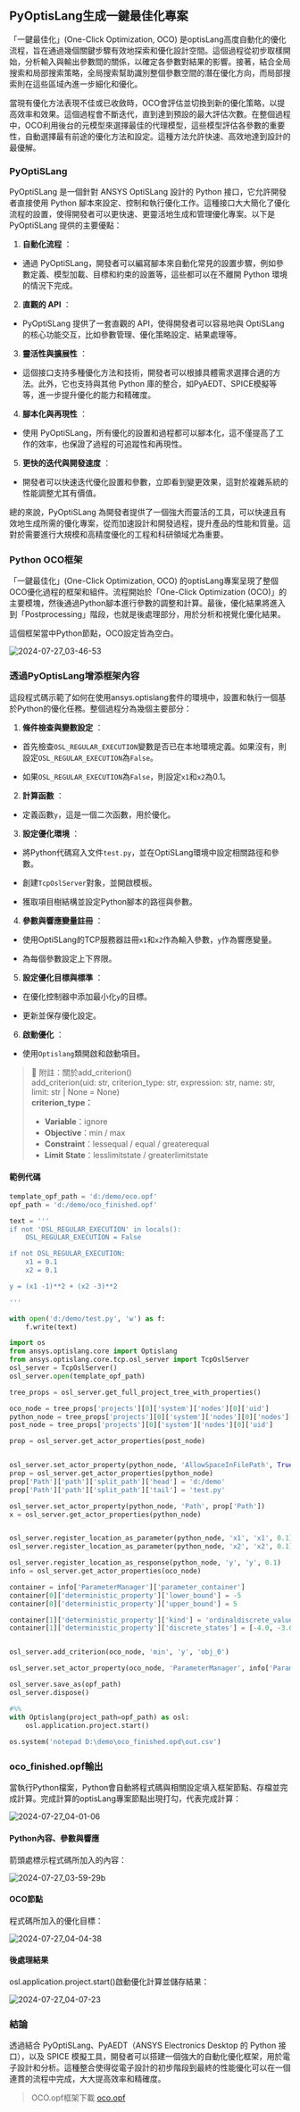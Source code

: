 PyOptisLang生成一鍵最佳化專案
---

「一鍵最佳化」(One-Click Optimization, OCO) 是optisLang高度自動化的優化流程，旨在通過幾個關鍵步驟有效地探索和優化設計空間。這個過程從初步取樣開始，分析輸入與輸出參數間的關係，以確定各參數對結果的影響。接著，結合全局搜索和局部搜索策略，全局搜索幫助識別整個參數空間的潛在優化方向，而局部搜索則在這些區域內進一步細化和優化。

當現有優化方法表現不佳或已收斂時，OCO會評估並切換到新的優化策略，以提高效率和效果。這個過程會不斷迭代，直到達到預設的最大評估次數。在整個過程中，OCO利用後台的元模型來選擇最佳的代理模型，這些模型評估各參數的重要性，自動選擇最有前途的優化方法和設定。這種方法允許快速、高效地達到設計的最優解。

### PyOptiSLang

PyOptiSLang 是一個針對 ANSYS OptiSLang 設計的 Python 接口，它允許開發者直接使用 Python 腳本來設定、控制和執行優化工作。這種接口大大簡化了優化流程的設置，使得開發者可以更快速、更靈活地生成和管理優化專案。以下是 PyOptiSLang 提供的主要優點：
 
1. **自動化流程** ：
  - 通過 PyOptiSLang，開發者可以編寫腳本來自動化常見的設置步驟，例如參數定義、模型加載、目標和約束的設置等，這些都可以在不離開 Python 環境的情況下完成。
 
2. **直觀的 API** ：
  - PyOptiSLang 提供了一套直觀的 API，使得開發者可以容易地與 OptiSLang 的核心功能交互，比如參數管理、優化策略設定、結果處理等。
 
3. **靈活性與擴展性** ：
  - 這個接口支持多種優化方法和技術，開發者可以根據具體需求選擇合適的方法。此外，它也支持與其他 Python 庫的整合，如PyAEDT、SPICE模擬等等，進一步提升優化的能力和精確度。
 
4. **腳本化與再現性** ：
  - 使用 PyOptiSLang，所有優化的設置和過程都可以腳本化，這不僅提高了工作的效率，也保證了過程的可追蹤性和再現性。
 
5. **更快的迭代與開發速度** ：
  - 開發者可以快速迭代優化設置和參數，立即看到變更效果，這對於複雜系統的性能調整尤其有價值。

總的來說，PyOptiSLang 為開發者提供了一個強大而靈活的工具，可以快速且有效地生成所需的優化專案，從而加速設計和開發過程，提升產品的性能和質量。這對於需要進行大規模和高精度優化的工程和科研領域尤為重要。

### Python OCO框架

「一鍵最佳化」(One-Click Optimization, OCO) 的optisLang專案呈現了整個OCO優化過程的框架和組件。流程開始於「One-Click Optimization (OCO)」的主要模塊，然後通過Python腳本進行參數的調整和計算。最後，優化結果將進入到「Postprocessing」階段，也就是後處理部分，用於分析和視覺化優化結果。

這個框架當中Python節點，OCO設定皆為空白。

![2024-07-27_03-46-53](/assets/2024-07-27_03-46-53.png)

### 透過PyOptisLang增添框架內容

這段程式碼示範了如何在使用ansys.optislang套件的環境中，設置和執行一個基於Python的優化任務。整個過程分為幾個主要部分：
 
1. **條件檢查與變數設定** ： 
  - 首先檢查`OSL_REGULAR_EXECUTION`變數是否已在本地環境定義。如果沒有，則設定`OSL_REGULAR_EXECUTION`為`False`。
 
  - 如果`OSL_REGULAR_EXECUTION`為`False`，則設定`x1`和`x2`為0.1。
 
2. **計算函數** ： 
  - 定義函數`y`，這是一個二次函數，用於優化。
 
3. **設定優化環境** ： 
  - 將Python代碼寫入文件`test.py`，並在OptiSLang環境中設定相關路徑和參數。
 
  - 創建`TcpOslServer`對象，並開啟模板。

  - 獲取項目樹結構並設定Python腳本的路徑與參數。
 
4. **參數與響應變量註冊** ： 
  - 使用OptiSLang的TCP服務器註冊`x1`和`x2`作為輸入參數，`y`作為響應變量。

  - 為每個參數設定上下界限。
 
5. **設定優化目標與標準** ： 
  - 在優化控制器中添加最小化`y`的目標。

  - 更新並保存優化設定。
 
6. **啟動優化** ： 
  - 使用`Optislang`類開啟和啟動項目。

> :memo: 附註：關於add_criterion()
> <br>add_criterion(uid: str, criterion_type: str, expression: str, name: str, limit: str | None = None)
<br>**criterion_type：**
>- **Variable**：ignore 
>- **Objective**：min / max
>- **Constraint**：lessequal / equal / greaterequal
>- **Limit State**：lesslimitstate / greaterlimitstate

#### 範例代碼
```python
template_opf_path = 'd:/demo/oco.opf'
opf_path = 'd:/demo/oco_finished.opf'

text = '''
if not 'OSL_REGULAR_EXECUTION' in locals(): 
    OSL_REGULAR_EXECUTION = False

if not OSL_REGULAR_EXECUTION:
    x1 = 0.1
    x2 = 0.1

y = (x1 -1)**2 + (x2 -3)**2

'''

with open('d:/demo/test.py', 'w') as f:
    f.write(text)

import os
from ansys.optislang.core import Optislang
from ansys.optislang.core.tcp.osl_server import TcpOslServer
osl_server = TcpOslServer()
osl_server.open(template_opf_path)

tree_props = osl_server.get_full_project_tree_with_properties()

oco_node = tree_props['projects'][0]['system']['nodes'][0]['uid']
python_node = tree_props['projects'][0]['system']['nodes'][0]['nodes'][0]['uid']
post_node = tree_props['projects'][0]['system']['nodes'][0]['uid']

prop = osl_server.get_actor_properties(post_node)


osl_server.set_actor_property(python_node, 'AllowSpaceInFilePath', True)
prop = osl_server.get_actor_properties(python_node)
prop['Path']['path']['split_path']['head'] = 'd:/demo'
prop['Path']['path']['split_path']['tail'] = 'test.py'

osl_server.set_actor_property(python_node, 'Path', prop['Path'])
x = osl_server.get_actor_properties(python_node)


osl_server.register_location_as_parameter(python_node, 'x1', 'x1', 0.1)
osl_server.register_location_as_parameter(python_node, 'x2', 'x2', 0.1)

osl_server.register_location_as_response(python_node, 'y', 'y', 0.1)
info = osl_server.get_actor_properties(oco_node)

container = info['ParameterManager']['parameter_container']
container[0]['deterministic_property']['lower_bound'] = -5
container[0]['deterministic_property']['upper_bound'] = 5

container[1]['deterministic_property']['kind'] = 'ordinaldiscrete_value'
container[1]['deterministic_property']['discrete_states'] = [-4.0, -3.0, -2.0, -1.0, 0.0, 1.0, 2.0, 3.0, 4.0]


osl_server.add_criterion(oco_node, 'min', 'y', 'obj_0')

osl_server.set_actor_property(oco_node, 'ParameterManager', info['ParameterManager'])

osl_server.save_as(opf_path)
osl_server.dispose()

#%%
with Optislang(project_path=opf_path) as osl:
    osl.application.project.start()
    
os.system('notepad D:\demo\oco_finished.opd\out.csv')

```

### oco_finished.opf輸出
當執行Python檔案，Python會自動將程式碼與相關設定填入框架節點、存檔並完成計算。完成計算的optisLang專案節點出現打勾，代表完成計算：

![2024-07-27_04-01-06](/assets/2024-07-27_04-01-06.png)

#### Python內容、參數與響應
箭頭處標示程式碼所加入的內容：

![2024-07-27_03-59-29b](/assets/2024-07-27_03-59-29b.png)

#### OCO節點
程式碼所加入的優化目標：

![2024-07-27_04-04-38](/assets/2024-07-27_04-04-38.png)

#### 後處理結果

osl.application.project.start()啟動優化計算並儲存結果：

![2024-07-27_04-07-23](/assets/2024-07-27_04-07-23.png)

### 結論

透過結合 PyOptiSLang、PyAEDT（ANSYS Electronics Desktop 的 Python 接口），以及 SPICE 模擬工具，開發者可以搭建一個強大的自動化優化框架，用於電子設計和分析。這種整合使得從電子設計的初步階段到最終的性能優化可以在一個連貫的流程中完成，大大提高效率和精確度。

> OCO.opf框架下載
[oco.opf](/assets/oco.opf)